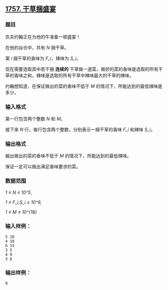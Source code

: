 ## [1757. 干草捆盛宴](https://www.acwing.com/problem/content/1759/)

### 题目

农夫约翰正在为他的牛准备一顿盛宴！

在他的谷仓中，共有 *N* 捆干草。

第 *i* 捆干草的香味为 *F_i*，辣味为 *S_i*。

现在需要选取其中若干捆 **连续的** 干草做一道菜，做好的菜的香味是选取的所有干草的香味之和，辣味是选取的所有干草中辣味最大的干草的辣味。

约翰想知道，在保证做出的菜的香味不低于 *M* 的情况下，所能达到的最低辣味是多少。

### 输入格式

第一行包含两个整数 *N* 和 *M*。

接下来 *N* 行，每行包含两个整数，分别表示一捆干草的香味 *F_i* 和辣味 *S_i*。

### 输出格式

输出做出的菜的香味不低于 *M* 的情况下，所能达到的最低辣味。

保证一定可以做出满足香味要求的菜。

### 数据范围

*1 ≤ N ≤ 10^5*,

*1 ≤ F_i,S_i ≤ 10^9*,

*1 ≤ M ≤ 10^{18}*

### 输入样例：

```
5 10
4 10
6 15
3 5
4 9
3 6
```

### 输出样例：

```
9
```
